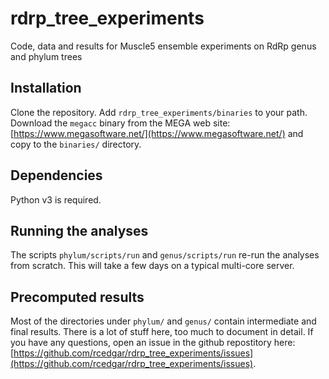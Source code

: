 # rdrp_tree_experiments
Code, data and results for Muscle5 ensemble experiments on RdRp genus and phylum trees

## Installation

Clone the repository. Add `rdrp_tree_experiments/binaries` to your path. Download the `megacc` binary from the MEGA web site: [https://www.megasoftware.net/](https://www.megasoftware.net/) and copy to the `binaries/` directory.

## Dependencies

Python v3 is required.

## Running the analyses

The scripts `phylum/scripts/run` and `genus/scripts/run` re-run the analyses from scratch. This will take a few days on a typical multi-core server.

## Precomputed results

Most of the directories under `phylum/` and `genus/` contain intermediate and final results. There is a lot of stuff here, too much to document in detail. If you have any questions, open an issue in the github repostitory here: [https://github.com/rcedgar/rdrp_tree_experiments/issues](https://github.com/rcedgar/rdrp_tree_experiments/issues).
